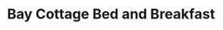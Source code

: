 ---
title: "Bay Cottage Bed and Breakfast"
address: "61, Loughview Rd, Aldergrove, Crumlin, Co. Antrim BT29 4ED"
tel: "028 9442 8350"
county: "Antrim"
category: "Bedandbreakfasts"
type: "Content"
lat: "054.6700650000"
lng: "-006.2720880000"
---